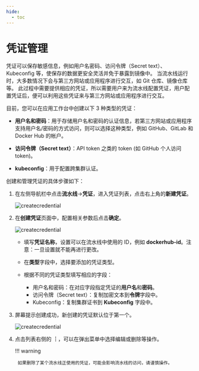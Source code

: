 ```yaml
---
hide:
  - toc
---
```


# 凭证管理

凭证可以保存敏感信息，例如用户名密码、访问令牌（Secret text）、Kubeconfig 等，使保存的数据更安全灵活并免于暴露到镜像中。
当流水线运行时，大多数情况下会与第三方网站或应用程序进行交互，如 Git 仓库、镜像仓库等。
此过程中需要提供相应的凭证，所以需要用户来为流水线配置凭证，用户配置凭证后，便可以利用这些凭证来与第三方网站或应用程序进行交互。

目前，您可以在应用工作台中创建以下 3 种类型的凭证：

- **用户名和密码**：用于存储用户名和密码的认证信息，若第三方网站或应用程序支持用户名/密码的方式访问，则可以选择这种类型，例如 GitHub、GitLab 和 Docker Hub 的帐户。

- **访问令牌（Secret text）**：API token 之类的 token (如 GitHub 个人访问 token)。

- **kubeconfig**：用于配置跨集群认证。

创建和管理凭证的具体步骤如下：

1. 在左侧导航栏中点击**流水线**->**凭证**，进入凭证列表，点击右上角的**新建凭证**。

    ![createcredential](https://docs.daocloud.io/daocloud-docs-images/docs/amamba/images/cred01.png)

2. 在**创建凭证**页面中，配置相关参数后点击**确定**。

    ![createcredential](https://docs.daocloud.io/daocloud-docs-images/docs/amamba/images/cred02.png)

    - 填写**凭证名称**，设置可以在流水线中使用的 ID，例如 **dockerhub-id**。注意：一旦设置就不能再进行更改。
    - 在**类型**字段中，选择要添加的凭证类型。
    - 根据不同的凭证类型填写相应的字段：

        - 用户名和密码：在对应字段指定凭证的**用户名**和**密码**。
        - 访问令牌（Secret text）：复制加密文本到**令牌**字段中。
        - Kubeconfig：复制集群证书到 **Kubeconfig** 字段中。

3. 屏幕提示创建成功，新创建的凭证默认位于第一个。

    ![createcredential](https://docs.daocloud.io/daocloud-docs-images/docs/amamba/images/cred03.png)

4. 点击列表右侧的 **︙**，可以在弹出菜单中选择编辑或删除等操作。

    !!! warning

        如果删除了某个流水线正使用的凭证，可能会影响流水线的访问，请谨慎操作。
